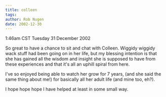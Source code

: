```yaml
---
title: colleen
tags: 
author: Rob Nugen
date: 2002-12-30
---
```


<p class=date>1:46am CST Tuesday 31 December 2002</p>

<p>So great to have a chance to sit and chat with Colleen.  Wiggidy
wiggidy wack stuff had been going on in her life, but my blessing
intention is that she has gained all the wisdom and insight she is
supposed to have from these experiences and that it's all an uphill
spiral from here.</p>

<p>I've so enjoyed being able to watch her grow for 7 years, (and she
said the same thing about me!) for basically all her adult life (and
mine too, eh?).</p>

<p>I hope hope hope I have helped at least in some small way.</p>
